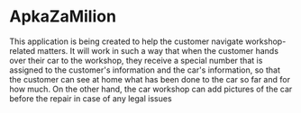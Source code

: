# ApkaZaMilion
This application is being created to help the customer navigate workshop-related matters. 
It will work in such a way that when the customer hands over their car to the workshop, they receive a special number that is assigned to the customer's information and the car's information, so that the customer can see at home what has been done to the car so far and for how much. 
On the other hand, the car workshop can add pictures of the car before the repair in case of any legal issues
